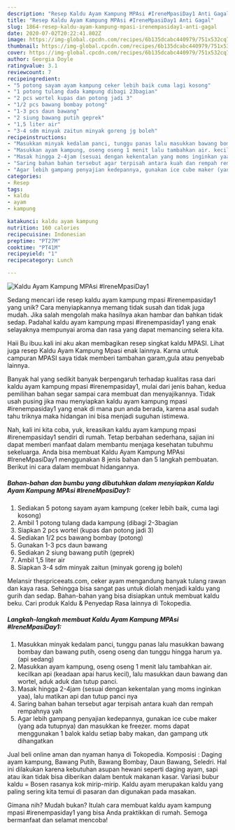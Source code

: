 ```yaml
---
description: "Resep Kaldu Ayam Kampung MPAsi #IreneMpasiDay1 Anti Gagal"
title: "Resep Kaldu Ayam Kampung MPAsi #IreneMpasiDay1 Anti Gagal"
slug: 1864-resep-kaldu-ayam-kampung-mpasi-irenempasiday1-anti-gagal
date: 2020-07-02T20:22:41.802Z
image: https://img-global.cpcdn.com/recipes/6b135dcabc440979/751x532cq70/kaldu-ayam-kampung-mpasi-irenempasiday1-foto-resep-utama.jpg
thumbnail: https://img-global.cpcdn.com/recipes/6b135dcabc440979/751x532cq70/kaldu-ayam-kampung-mpasi-irenempasiday1-foto-resep-utama.jpg
cover: https://img-global.cpcdn.com/recipes/6b135dcabc440979/751x532cq70/kaldu-ayam-kampung-mpasi-irenempasiday1-foto-resep-utama.jpg
author: Georgia Doyle
ratingvalue: 3.1
reviewcount: 7
recipeingredient:
- "5 potong sayam ayam kampung ceker lebih baik cuma lagi kosong"
- "1 potong tulang dada kampung dibagi 23bagian"
- "2 pcs wortel kupas dan potong jadi 3"
- "1/2 pcs bawang bombay potong"
- "1-3 pcs daun bawang"
- "2 siung bawang putih geprek"
- "1,5 liter air"
- "3-4 sdm minyak zaitun minyak goreng jg boleh"
recipeinstructions:
- "Masukkan minyak kedalam panci, tunggu panas lalu masukkan bawang bombay dan bawang putih, oseng oseng dan tunggu hingga harum ya. (api sedang)"
- "Masukkan ayam kampung, oseng oseng 1 menit lalu tambahkan air. kecilkan api (keadaan apai harus kecil), lalu masukkan daun bawang dan wortel, aduk aduk dan tutup panci."
- "Masak hingga 2-4jam (sesuai dengan kekentalan yang moms inginkan yaa), lalu matikan api dan tutup panci nya"
- "Saring bahan bahan tersebut agar terpisah antara kuah dan rempah rempahnya yah"
- "Agar lebih gampang penyajian kedepannya, gunakan ice cube maker (yang ada tutupnya) dan masukkan ke freezer. moms dapat menggunakan 1 balok kaldu setiap baby makan, dan gampang utk dihangatkan"
categories:
- Resep
tags:
- kaldu
- ayam
- kampung

katakunci: kaldu ayam kampung 
nutrition: 160 calories
recipecuisine: Indonesian
preptime: "PT27M"
cooktime: "PT41M"
recipeyield: "1"
recipecategory: Lunch

---
```



![Kaldu Ayam Kampung MPAsi #IreneMpasiDay1](https://img-global.cpcdn.com/recipes/6b135dcabc440979/751x532cq70/kaldu-ayam-kampung-mpasi-irenempasiday1-foto-resep-utama.jpg)

Sedang mencari ide resep kaldu ayam kampung mpasi #irenempasiday1 yang unik? Cara menyiapkannya memang tidak susah dan tidak juga mudah. Jika salah mengolah maka hasilnya akan hambar dan bahkan tidak sedap. Padahal kaldu ayam kampung mpasi #irenempasiday1 yang enak selayaknya mempunyai aroma dan rasa yang dapat memancing selera kita.

Haii Bu ibuu.kali ini aku akan membagikan resep singkat kaldu MPASI. Lihat juga resep Kaldu Ayam Kampung Mpasi enak lainnya. Karna untuk campuran MPASI saya tidak memberi tambahan garam,gula atau penyebab lainnya.

Banyak hal yang sedikit banyak berpengaruh terhadap kualitas rasa dari kaldu ayam kampung mpasi #irenempasiday1, mulai dari jenis bahan, kedua pemilihan bahan segar sampai cara membuat dan menyajikannya. Tidak usah pusing jika mau menyiapkan kaldu ayam kampung mpasi #irenempasiday1 yang enak di mana pun anda berada, karena asal sudah tahu triknya maka hidangan ini bisa menjadi suguhan istimewa.


Nah, kali ini kita coba, yuk, kreasikan kaldu ayam kampung mpasi #irenempasiday1 sendiri di rumah. Tetap berbahan sederhana, sajian ini dapat memberi manfaat dalam membantu menjaga kesehatan tubuhmu sekeluarga. Anda bisa membuat Kaldu Ayam Kampung MPAsi #IreneMpasiDay1 menggunakan 8 jenis bahan dan 5 langkah pembuatan. Berikut ini cara dalam membuat hidangannya.

<!--inarticleads1-->

##### Bahan-bahan dan bumbu yang dibutuhkan dalam menyiapkan Kaldu Ayam Kampung MPAsi #IreneMpasiDay1:

1. Sediakan 5 potong sayam ayam kampung (ceker lebih baik, cuma lagi kosong)
1. Ambil 1 potong tulang dada kampung (dibagi 2-3bagian
1. Siapkan 2 pcs wortel (kupas dan potong jadi 3)
1. Sediakan 1/2 pcs bawang bombay (potong)
1. Gunakan 1-3 pcs daun bawang
1. Sediakan 2 siung bawang putih (geprek)
1. Ambil 1,5 liter air
1. Siapkan 3-4 sdm minyak zaitun (minyak goreng jg boleh)


Melansir thespriceeats.com, ceker ayam mengandung banyak tulang rawan dan kaya rasa. Sehingga bisa sangat pas untuk diolah menjadi kaldu yang gurih dan sedap. Bahan-bahan yang bisa disiapkan untuk membuat kaldu beku. Cari produk Kaldu &amp; Penyedap Rasa lainnya di Tokopedia. 

<!--inarticleads2-->

##### Langkah-langkah membuat Kaldu Ayam Kampung MPAsi #IreneMpasiDay1:

1. Masukkan minyak kedalam panci, tunggu panas lalu masukkan bawang bombay dan bawang putih, oseng oseng dan tunggu hingga harum ya. (api sedang)
1. Masukkan ayam kampung, oseng oseng 1 menit lalu tambahkan air. kecilkan api (keadaan apai harus kecil), lalu masukkan daun bawang dan wortel, aduk aduk dan tutup panci.
1. Masak hingga 2-4jam (sesuai dengan kekentalan yang moms inginkan yaa), lalu matikan api dan tutup panci nya
1. Saring bahan bahan tersebut agar terpisah antara kuah dan rempah rempahnya yah
1. Agar lebih gampang penyajian kedepannya, gunakan ice cube maker (yang ada tutupnya) dan masukkan ke freezer. moms dapat menggunakan 1 balok kaldu setiap baby makan, dan gampang utk dihangatkan


Jual beli online aman dan nyaman hanya di Tokopedia. Komposisi : Daging ayam kampung, Bawang Putih, Bawang Bombay, Daun Bawang, Seledri. Hal ini dilakukan karena kebutuhan asupan hewani seperti daging ayam, sapi atau ikan tidak bisa diberikan dalam bentuk makanan kasar. Variasi bubur kaldu = Bosen rasanya kok mirip-mirip. Kaldu ayam merupakan kaldu yang paling sering kita temui di pasaran dan digunakan pada masakan. 

Gimana nih? Mudah bukan? Itulah cara membuat kaldu ayam kampung mpasi #irenempasiday1 yang bisa Anda praktikkan di rumah. Semoga bermanfaat dan selamat mencoba!
